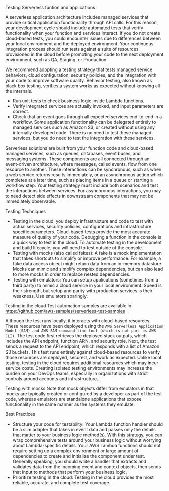 Testing Serverless funtion and applications

A serverless application architecture includes managed services that 
provide critical application functionality through API calls. For this 
reason, your development cycle should include automated tests that verify 
functionality when your function and services interact.
If you do not create cloud-based tests, you could encounter issues due to 
differences between your local environment and the deployed environment. 
Your continuous integration process should run tests against a suite of 
resources provisioned in the cloud before promoting your code to the next 
deployment environment, such as QA, Staging, or Production.

We recommend adopting a testing strategy that tests managed service 
behaviors, cloud configuration, security policies, and the integration with
your code to improve software quality. Behavior testing, also known as 
black box testing, verifies a system works as expected without knowing all 
the internals. 
- Run unit tests to check business logic inside Lambda functions.
- Verify integrated services are actually invoked, and input parameters are
  correct.
- Check that an event goes through all expected services end-to-end in a 
  workflow.
Some application functionality can be delegated entirely to managed 
services such as Amazon S3, or created without using any internally 
developed code. There is no need to test these managed services, but you do
need to test the integration with these services. 

Serverless solutions are built from your function code and cloud-based 
managed services, such as queues, databases, event buses, and messaging 
systems. These components are all connected through an event-driven 
architecture, where messages, called events, flow from one resource to 
another. These interactions can be synchronous, such as when a web service 
returns results immediately, or an asynchronous action which completes at a
later time, such as placing items in a queue or starting a workflow step. 
Your testing strategy must include both scenarios and test the interactions
between services. For asynchronous interactions, you may to need detect 
side effects in downstream components that may not be immediately 
observable.

Testing Techniques
- Testing in the cloud: you deploy infrastructure and code to test with 
  actual services, security policies, configurations and infrastructure 
  specific parameters. Cloud-based tests provide the most accurate measure 
  of quality of your code.
  Debugging a function in the console is a quick way to test in the cloud. 
  To automate testing in the development and build lifecycle, you will need
  to test outside of the console.
- Testing with mocks (also called fakes): A fake is a mock implementation 
  that takes shortcuts to simplify or improve performance. For example, a 
  fake data access object might return data from an in-memory datastore. 
  Mocks can mimic and simplify complex dependencies, but can also lead to 
  more mocks in order to replace nested dependencies.
- Testing with emulators: You can setup applications (sometimes from a 
  third party) to mimic a cloud service in your local environment. Speed is
  their strength, but setup and parity with production services is their 
  weakness. Use emulators sparingly.

Testing in the cloud
Test automation samples are available in 
https://github.com/aws-samples/serverless-test-samples

Although the test runs locally, it interacts with cloud-based resources. 
These resources have been deployed using the `AWS Serverless Application 
Model (SAM) and AWS SAM command line tool (which is not part os AWS CLI)`. 
The test code first retrieves the deployed stack outputs, which includes 
the API endpoint, function ARN, and security role. Next, the test sends a 
request to the API endpoint, which responds with a list of Amazon S3 
buckets. This test runs entirely against cloud-based resources to verify 
those resources are deployed, secured, and work as expected.
Unlike local testing, testing in the cloud requires additional resources 
which may incur service costs. Creating isolated testing environments may 
increase the burden on your DevOps teams, especially in organizations with 
strict controls around accounts and infrastructure.

Testing with mocks
Note that mock objects differ from emulators in that mocks are typically 
created or configured by a developer as part of the test code, whereas 
emulators are standalone applications that expose functionality in the same
manner as the systems they emulate.

Best Practices
- Structure your code for testability: Your Lambda function handler should 
  be a slim adapter that takes in event data and passes only the details 
  that matter to your business logic method(s). With this strategy, you can
  wrap comprehensive tests around your business logic without worrying 
  about Lambda-specific details. Your AWS Lambda functions should not 
  require setting up a complex environment or large amount of dependencies 
  to create and initialize the component under test.
  Generally speaking, you should write a handler that extracts and 
  validates data from the incoming event and context objects, then sends 
  that input to methods that perform your business logic.
- Prioritize testing in the cloud: Testing in the cloud provides the most 
  reliable, accurate, and complete test coverage. 
